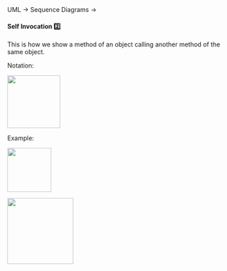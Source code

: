 <link rel="stylesheet" href="{{baseUrl}}/css/textbook.css">

<div class="website-content">

<div id="path">UML &rarr; Sequence Diagrams &rarr;</div>

<div id="title">

#### Self Invocation :two:

</div>

<div id="body">

This is how we show a method of an object calling another method of the same object.

Notation:

<img src="{{baseUrl}}/uml/sequenceDiagrams/selfInvocation/images/notation.png" height="120" />
<p/>

<tip-box>

Example:

<img src="{{baseUrl}}/uml/sequenceDiagrams/selfInvocation/images/logic.png" height="100" />
<p/>

<img src="{{baseUrl}}/uml/sequenceDiagrams/selfInvocation/images/object.png" height="150" />
<p/>

</tip-box>

</div>

<div id="extras">
<div>

</div>
